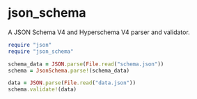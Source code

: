 # json_schema

A JSON Schema V4 and Hyperschema V4 parser and validator.

``` ruby
require "json"
require "json_schema"

schema_data = JSON.parse(File.read("schema.json"))
schema = JsonSchema.parse!(schema_data)

data = JSON.parse(File.read("data.json"))
schema.validate!(data)
```
